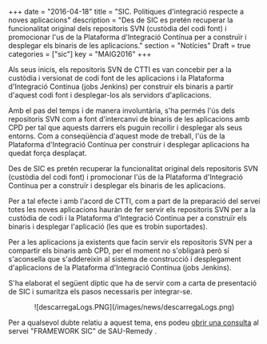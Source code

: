 +++
date        = "2016-04-18"
title       = "SIC. Polítiques d'integració respecte a noves aplicacions"
description = "Des de SIC es pretén recuperar la funcionalitat original dels repositoris SVN (custòdia del codi font) i promocionar l'us de la Plataforma d'Integració Contínua per a construïr i desplegar els binaris de les aplicacions."
section     = "Notícies"
Draft		= true
categories  = ["sic"]
key         = "MAIG2016"
+++

Als seus inicis, els repositoris SVN de CTTI es van concebir per a la custòdia i versionat de codi font de les aplicacions i la Plataforma d'Integració Contínua (jobs Jenkins) per construir els binaris a partir d'aquest codi font i desplegar-los als servidors d'aplicacions.

Amb el pas del temps i de manera involuntària, s'ha permés l'ús dels repositoris SVN com a font d'intercanvi de binaris de les aplicacions amb CPD per tal que aquests darrers els puguin recollir i desplegar als seus entorns. Com a conseqüència d'aquest mode de treball, l'ús de la Plataforma d'Integració Contínua per construir i desplegar aplicacions ha quedat força desplaçat.


Des de SIC es pretén recuperar la funcionalitat original dels repositoris SVN (custòdia del codi font) i promocionar l'ús de la Plataforma d'Integració Contínua per a construïr i desplegar els binaris de les aplicacions.

Per a tal efecte i amb l'acord de CTTI, com a part de la preparació del servei totes les noves aplicacions hauràn de fer servir els repositoris SVN per a la custòdia de codi i la Plataforma d'Integració Contínua per a construïr els binaris i desplegar l'aplicació (les que es trobin suportades).

Per a les aplicacions ja existents que facin servir els repositoris SVN per a compartir els binaris amb CPD, per el moment no s'obligarà però sí s'aconsella que s'addereixin al sistema de construcció i desplegament d'aplicacions de la Plataforma d'Integració Contínua (jobs Jenkins).

S'ha elaborat el següent díptic que ha de servir com a carta de presentació de SIC i sumaritza els pasos necessaris per integrar-se.

<center>![descarregaLogs.PNG](/images/news/descarregaLogs.png)</center>

Per a qualsevol dubte relatiu a aquest tema, ens podeu [obrir una consulta](http://canigo.ctti.gencat.cat/sic/peticions/) al servei "FRAMEWORK SIC" de SAU-Remedy .
